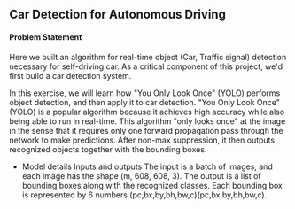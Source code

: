 ## Car Detection for Autonomous Driving

#### Problem Statement
Here we built an algorithm for real-time object (Car, Traffic signal) detection necessary for self-driving car. As a critical component of this project, we'd first build a car detection system. 

In this exercise, we will learn how "You Only Look Once" (YOLO) performs object detection, and then apply it to car detection. "You Only Look Once" (YOLO) is a popular algorithm because it achieves high accuracy while also being able to run in real-time. This algorithm "only looks once" at the image in the sense that it requires only one forward propagation pass through the network to make predictions. After non-max suppression, it then outputs recognized objects together with the bounding boxes.

 - Model details
 Inputs and outputs
 The input is a batch of images, and each image has the shape (m, 608, 608, 3).
 The output is a list of bounding boxes along with the recognized classes. Each bounding box is represented by 6 numbers (pc,bx,by,bh,bw,c)(pc,bx,by,bh,bw,c). 
